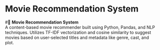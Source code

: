 # Movie Recommendation System
#🍿 **Movie Recommendation System**  
A content-based movie recommender built using Python, Pandas, and NLP techniques. Utilizes TF-IDF vectorization and cosine similarity to suggest movies based on user-selected titles and metadata like genre, cast, and plot.
